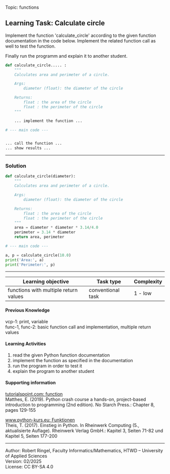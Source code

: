 Topic: functions

## Learning Task: Calculate circle

Implement the function 'calculate_circle' according to the given function documentation in the code below.
Implement the related function call as well to test the function.  

Finally run the programm and explain it to another student.

``` python
def calculate_circle..... :
    """
    Calculates area and perimeter of a circle.

    Args:
        diameter (float): the diameter of the circle

    Returns:
        float : the area of the circle
        float : the perimeter of the circle
    """

    ... implement the function ...

# --- main code ---	


... call the function ...
... show results ...

```

---------------------------------------

### Solution

``` python
def calculate_circle(diameter):
    """
    Calculates area and perimeter of a circle.

    Args:
        diameter (float): the diameter of the circle

    Returns:
        float : the area of the circle
        float : the perimeter of the circle
    """
    area = diameter * diameter * 3.14/4.0
    perimeter = 3.14 * diameter
    return area, perimeter

# --- main code ---	

a, p = calculate_circle(10.0)
print('Area:', a)
print('Perimeter:', p)
```

---------------------------------------

| **Learning objective**                         | **Task type**   | **Complexity** |
| ---------------------------------------------- | --------------- | -------------- |
| functions with multiple return values          | conventional task | 1 - low      |  

#### Previous Knowledge

vcp-1: print, variable  
func-1, func-2: basic function call and implementation, multiple return values

#### Learning Activities

1) read the given Python  function documentation
2) implement the function as specified in the documentation
3) run the program in order to test it
4) explain the program to another student

#### Supporting information

[tutorialspoint.com: function](https://www.tutorialspoint.com/python/python_functions.htm)  
Matthes, E. (2019). Python crash course a hands-on, project-based introduction to programming (2nd edition). No Starch Press.: Chapter 8, pages 129-155  

[www.python-kurs.eu: Funktionen](https://www.python-kurs.eu/python3_funktionen.php)  
Theis, T. (2017). Einstieg in Python. In Rheinwerk Computing (5., aktualisierte Auflage). Rheinwerk Verlag GmbH.: Kapitel 3, Seiten 71-82 und Kapitel 5, Seiten 177-200

---------------------------------------
Author: Robert Ringel, Faculty Informatics/Mathematics, HTWD – University of Applied Sciences  
Version: 02/2025  
License: CC BY-SA 4.0